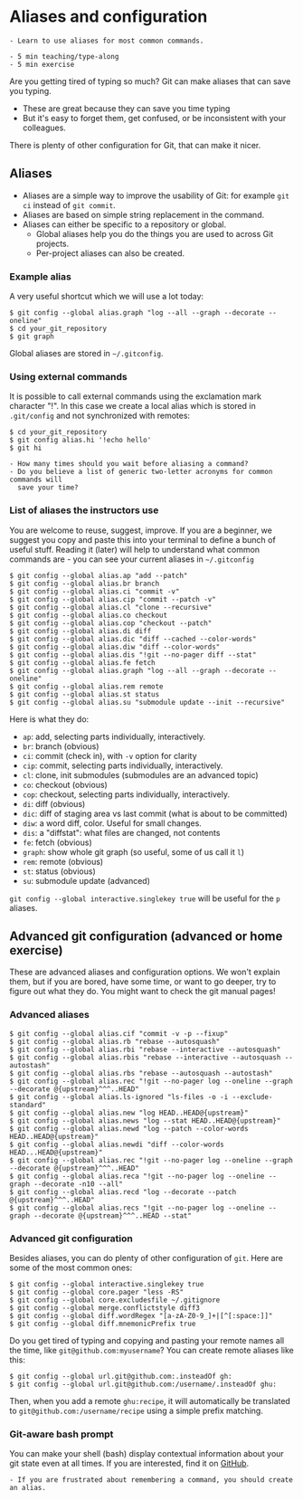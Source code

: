 # Aliases and configuration

```{objectives}
- Learn to use aliases for most common commands.
```

```{instructor-note}
- 5 min teaching/type-along
- 5 min exercise
```

Are you getting tired of typing so much? Git can make aliases that can save you typing.

- These are great because they can save you time typing
- But it's easy to forget them, get confused, or be inconsistent with your colleagues.

There is plenty of other configuration for Git, that can make it nicer.


## Aliases

- Aliases are a simple way to improve the usability of Git: for
  example `git ci` instead of `git commit`.
- Aliases are based on simple string replacement in the command.
- Aliases can either be specific to a repository or global.
  - Global aliases help you do the things you are used to across Git projects.
  - Per-project aliases can also be created.


### Example alias

A very useful shortcut which we will use a lot today:

```console
$ git config --global alias.graph "log --all --graph --decorate --oneline"
$ cd your_git_repository
$ git graph
```

Global aliases are stored in `~/.gitconfig`.


### Using external commands

It is possible to call external commands using the exclamation mark character "!".
In this case we create a local alias which is
stored in `.git/config` and not synchronized with remotes:

```console
$ cd your_git_repository
$ git config alias.hi '!echo hello'
$ git hi
```

```{discussion} Food for thought: when to alias?
- How many times should you wait before aliasing a command?
- Do you believe a list of generic two-letter acronyms for common commands will
  save your time?
```


### List of aliases the instructors use

You are welcome to reuse, suggest, improve.  If you are a beginner, we
suggest you copy and paste this into your terminal to define a bunch
of useful stuff.  Reading it (later) will help to understand what
common commands are - you can see your current aliases in `~/.gitconfig`

```console
$ git config --global alias.ap "add --patch"
$ git config --global alias.br branch
$ git config --global alias.ci "commit -v"
$ git config --global alias.cip "commit --patch -v"
$ git config --global alias.cl "clone --recursive"
$ git config --global alias.co checkout
$ git config --global alias.cop "checkout --patch"
$ git config --global alias.di diff
$ git config --global alias.dic "diff --cached --color-words"
$ git config --global alias.diw "diff --color-words"
$ git config --global alias.dis "!git --no-pager diff --stat"
$ git config --global alias.fe fetch
$ git config --global alias.graph "log --all --graph --decorate --oneline"
$ git config --global alias.rem remote
$ git config --global alias.st status
$ git config --global alias.su "submodule update --init --recursive"
```

Here is what they do:
- `ap`: add, selecting parts individually, interactively.
- `br`: branch (obvious)
- `ci`: commit (check in), with `-v` option for clarity
- `cip`: commit, selecting parts individually, interactively.
- `cl`: clone, init submodules (submodules are an advanced topic)
- `co`: checkout (obvious)
- `cop`: checkout, selecting parts individually, interactively.
- `di`: diff (obvious)
- `dic`: diff of staging area vs last commit (what is about to be committed)
- `diw`: a word diff, color.  Useful for small changes.
- `dis`: a "diffstat": what files are changed, not contents
- `fe`: fetch (obvious)
- `graph`: show whole git graph (so useful, some of us call it `l`)
- `rem`: remote (obvious)
- `st`: status (obvious)
- `su`: submodule update (advanced)

`git config --global interactive.singlekey true` will be useful for
the `p` aliases.


## Advanced git configuration (advanced or home exercise)

These are advanced aliases and configuration options.  We won't explain them,
but if you are bored, have some time, or want to go deeper, try to
figure out what they do.  You might want to check the git manual
pages!


### Advanced aliases

```console
$ git config --global alias.cif "commit -v -p --fixup"
$ git config --global alias.rb "rebase --autosquash"
$ git config --global alias.rbi "rebase --interactive --autosquash"
$ git config --global alias.rbis "rebase --interactive --autosquash --autostash"
$ git config --global alias.rbs "rebase --autosquash --autostash"
$ git config --global alias.rec "!git --no-pager log --oneline --graph --decorate @{upstream}^^^..HEAD"
$ git config --global alias.ls-ignored "ls-files -o -i --exclude-standard"
$ git config --global alias.new "log HEAD..HEAD@{upstream}"
$ git config --global alias.news "log --stat HEAD..HEAD@{upstream}"
$ git config --global alias.newd "log --patch --color-words HEAD..HEAD@{upstream}"
$ git config --global alias.newdi "diff --color-words HEAD...HEAD@{upstream}"
$ git config --global alias.rec "!git --no-pager log --oneline --graph --decorate @{upstream}^^^..HEAD"
$ git config --global alias.reca "!git --no-pager log --oneline --graph --decorate -n10 --all"
$ git config --global alias.recd "log --decorate --patch @{upstream}^^^..HEAD"
$ git config --global alias.recs "!git --no-pager log --oneline --graph --decorate @{upstream}^^^..HEAD --stat"
```

### Advanced git configuration

Besides aliases, you can do plenty of other configuration of `git`.
Here are some of the most common ones:

```console
$ git config --global interactive.singlekey true
$ git config --global core.pager "less -RS"
$ git config --global core.excludesfile ~/.gitignore
$ git config --global merge.conflictstyle diff3
$ git config --global diff.wordRegex "[a-zA-Z0-9_]+|[^[:space:]]"
$ git config --global diff.mnemonicPrefix true
```

Do you get tired of typing and copying and pasting your remote names
all the time, like `git@github.com:myusername`?  You can create remote
aliases like this:

```console
$ git config --global url.git@github.com:.insteadOf gh:
$ git config --global url.git@github.com:/username/.insteadOf ghu:
```

Then, when you add a remote `ghu:recipe`, it will automatically be
translated to `git@github.com:/username/recipe` using a simple prefix
matching.


### Git-aware bash prompt

You can make your shell (bash) display contextual information about
your git state even at all times.  If you are interested, find it on
[GitHub](https://github.com/jimeh/git-aware-prompt).

```{keypoints}
- If you are frustrated about remembering a command, you should create an alias.
```
